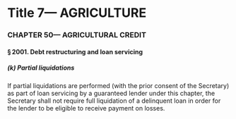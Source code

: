 
# Title 7— AGRICULTURE
### CHAPTER 50— AGRICULTURAL CREDIT
#### § 2001. Debt restructuring and loan servicing
##### (k) Partial liquidations

If partial liquidations are performed (with the prior consent of the Secretary) as part of loan servicing by a guaranteed lender under this chapter, the Secretary shall not require full liquidation of a delinquent loan in order for the lender to be eligible to receive payment on losses.
